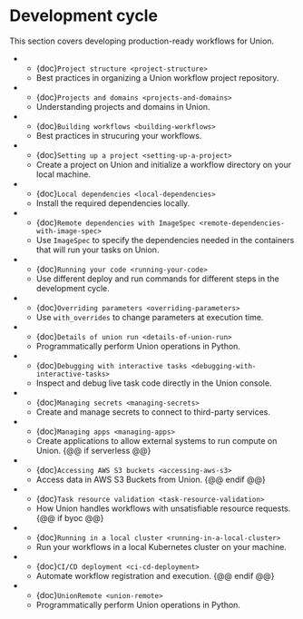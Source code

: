# Development cycle

This section covers developing production-ready workflows for Union.

* - {doc}`Project structure <project-structure>`
  - Best practices in organizing a Union workflow project repository.
* - {doc}`Projects and domains <projects-and-domains>`
  - Understanding projects and domains in Union.
* - {doc}`Building workflows <building-workflows>`
  - Best practices in strucuring your workflows.
* - {doc}`Setting up a project <setting-up-a-project>`
  - Create a project on Union and initialize a workflow directory on your local machine.
* - {doc}`Local dependencies <local-dependencies>`
  - Install the required dependencies locally.
* - {doc}`Remote dependencies with ImageSpec <remote-dependencies-with-image-spec>`
  - Use `ImageSpec` to specify the dependencies needed in the containers that will run your tasks on Union.
* - {doc}`Running your code <running-your-code>`
  - Use different deploy and run commands for different steps in the development cycle.
* - {doc}`Overriding parameters <overriding-parameters>`
  - Use `with_overrides` to change parameters at execution time.
* - {doc}`Details of union run <details-of-union-run>`
  - Programmatically perform Union operations in Python.
* - {doc}`Debugging with interactive tasks <debugging-with-interactive-tasks>`
  - Inspect and debug live task code directly in the Union console.
* - {doc}`Managing secrets <managing-secrets>`
  - Create and manage secrets to connect to third-party services.
* - {doc}`Managing apps <managing-apps>`
  - Create applications to allow external systems to run compute on Union.
{@@ if serverless @@}
* - {doc}`Accessing AWS S3 buckets <accessing-aws-s3>`
  - Access data in AWS S3 Buckets from Union.
{@@ endif @@}
* - {doc}`Task resource validation <task-resource-validation>`
  - How Union handles workflows with unsatisfiable resource requests.
{@@ if byoc @@}
* - {doc}`Running in a local cluster <running-in-a-local-cluster>`
  - Run your workflows in a local Kubernetes cluster on your machine.
* - {doc}`CI/CD deployment <ci-cd-deployment>`
  - Automate workflow registration and execution.
{@@ endif @@}
* - {doc}`UnionRemote <union-remote>`
  - Programmatically perform Union operations in Python.
